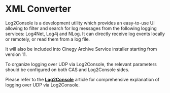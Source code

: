 # XML Converter

Log2Console is a development utility which provides an easy-to-use UI allowing to filter and search for log messages from the following logging services: Log4Net, Log4j and NLog. It can directly receive log events locally or remotely, or read them from a log file. 

<div class="note">It will also be included into Cinegy Archive Service installer starting from version 11.</div>

To organize logging over UDP via Log2Console, the relevant parameters should be configured on both CAS and Log2Console sides.

Please refer to the <a href="https://open.cinegy.com/misc/log2console/"><b>Log2Console</b></a> article for comprehensive explanation of logging over UDP via Log2Console.

